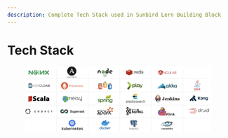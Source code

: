 ```yaml
---
description: Complete Tech Stack used in Sunbird Lern Building Block
---
```


# Tech Stack

<div data-full-width="true"><figure><img src="../../.gitbook/assets/Screenshot 2023-10-03 at 1.06.35 PM.png" alt=""><figcaption></figcaption></figure></div>
